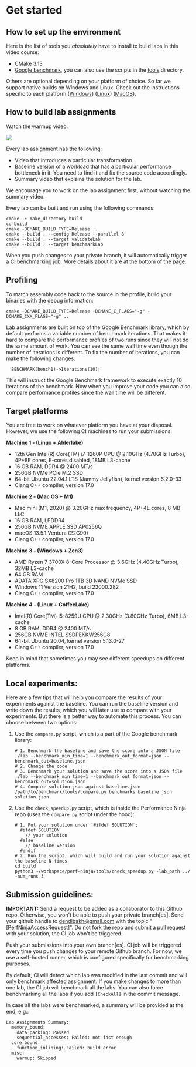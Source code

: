 # Get started

## How to set up the environment

Here is the list of tools you _absolutely_ have to install to build labs in this video course:

- CMake 3.13
- [Google benchmark](https://github.com/google/benchmark), you can also use the scripts in the [tools](tools) directory.

Others are optional depending on your platform of choice. So far we support native builds on Windows and Linux. Check out the instructions specific to each platform ([Windows](QuickstartWindows.md)) ([Linux](QuickstartLinux.md)) ([MacOS](QuickstartMacOS.md)).

## How to build lab assignments

Watch the warmup video:

[<img src="img/WarmupLabAssignment.png">](https://www.youtube.com/watch?v=jFRwAcIoLgQ&list=PLRWO2AL1QAV6bJAU2kgB4xfodGID43Y5d)

Every lab assignment has the following:

- Video that introduces a particular transformation.
- Baseline version of a workload that has a particular performance bottleneck in it. You need to find it and fix the source code accordingly.
- Summary video that explains the solution for the lab.

We encourage you to work on the lab assignment first, without watching the summary video.

Every lab can be built and run using the following commands:

```
cmake -E make_directory build
cd build
cmake -DCMAKE_BUILD_TYPE=Release ..
cmake --build . --config Release --parallel 8
cmake --build . --target validateLab
cmake --build . --target benchmarkLab
```

When you push changes to your private branch, it will automatically trigger a CI benchmarking job. More details about it are at the bottom of the page.

## Profiling

To match assembly code back to the source in the profile, build your binaries with the debug information:

```
cmake -DCMAKE_BUILD_TYPE=Release -DCMAKE_C_FLAGS="-g" -DCMAKE_CXX_FLAGS="-g" ..
```

Lab assignments are built on top of the Google Benchmark library, which by default performs a variable number of benchmark iterations. That makes it hard to compare the performance profiles of two runs since they will not do the same amount of work. You can see the same wall time even though the number of iterations is different. To fix the number of iterations, you can make the following changes:

```
  BENCHMARK(bench1)->Iterations(10);
```

This will instruct the Google Benchmark framework to execute exactly 10 iterations of the benchmark. Now when you improve your code you can also compare performance profiles since the wall time will be different.

## Target platforms

You are free to work on whatever platform you have at your disposal. However, we use the following CI machines to run your submissions:

**Machine 1 - (Linux + Alderlake)**

- 12th Gen Intel(R) Core(TM) i7-1260P CPU @ 2.10GHz (4.70GHz Turbo), 4P+8E cores, E-cores disabled, 18MB L3-cache
- 16 GB RAM, DDR4 @ 2400 MT/s
- 256GB NVMe PCIe M.2 SSD
- 64-bit Ubuntu 22.04.1 LTS (Jammy Jellyfish), kernel version 6.2.0-33
- Clang C++ compiler, version 17.0

**Machine 2 - (Mac OS + M1)**

- Mac mini (M1, 2020) @ 3.20GHz max frequency, 4P+4E cores, 8 MB LLC
- 16 GB RAM, LPDDR4
- 256GB NVME APPLE SSD AP0256Q
- macOS 13.5.1 Ventura (22G90)
- Clang C++ compiler, version 17.0

**Machine 3 - (Windows + Zen3)**

- AMD Ryzen 7 3700X 8-Core Processor @ 3.6GHz (4.40GHz Turbo), 32MB L3-cache
- 64 GB RAM
- ADATA XPG SX8200 Pro 1TB 3D NAND NVMe SSD
- Windows 11 Version 21H2, build 22000.282
- Clang C++ compiler, version 17.0

**Machine 4 - (Linux + CoffeeLake)**

- Intel(R) Core(TM) i5-8259U CPU @ 2.30GHz (3.80GHz Turbo), 6MB L3-cache
- 8 GB RAM, DDR4 @ 2400 MT/s
- 256GB NVME INTEL SSDPEKKW256G8
- 64-bit Ubuntu 20.04, kernel version 5.13.0-27
- Clang C++ compiler, version 17.0

Keep in mind that sometimes you may see different speedups on different platforms.

## Local experiments:

Here are a few tips that will help you compare the results of your experiments against the baseline. You can run the baseline version and write down the results, which you will later use to compare with your experiments. But there is a better way to automate this process. You can choose between two options:

1. Use the `compare.py` script, which is a part of the Google benchmark library:

   ```
   # 1. Benchmark the baseline and save the score into a JSON file
   ./lab --benchmark_min_time=1 --benchmark_out_format=json --benchmark_out=baseline.json
   # 2. Change the code
   # 3. Benchmark your solution and save the score into a JSON file
   ./lab --benchmark_min_time=1 --benchmark_out_format=json --benchmark_out=solution.json
   # 4. Compare solution.json against baseline.json
   /path/to/benchmark/tools/compare.py benchmarks baseline.json solution.json
   ```

2. Use the `check_speedup.py` script, which is inside the Performance Ninja repo (uses the `compare.py` script under the hood):

   ```
   # 1. Put your solution under `#ifdef SOLUTION`:
     #ifdef SOLUTION
       // your solution
     #else
       // baseline version
     #endif
   # 2. Run the script, which will build and run your solution against the baseline N times
   cd build
   python3 ~/workspace/perf-ninja/tools/check_speedup.py -lab_path ../ -num_runs 3
   ```

## Submission guidelines:

**IMPORTANT:** Send a request to be added as a collaborator to this Github repo. Otherwise, you won't be able to push your private branch[es]. Send your github handle to dendibakh@gmail.com with the topic "[PerfNinjaAccessRequest]". Do not fork the repo and submit a pull request with your solution, the CI job won't be triggered.

Push your submissions into your own branch[es]. CI job will be triggered every time you push changes to your remote Github branch. For now, we use a self-hosted runner, which is configured specifically for benchmarking purposes.

By default, CI will detect which lab was modified in the last commit and will only benchmark affected assignment. If you make changes to more than one lab, the CI job will benchmark all the labs. You can also force benchmarking all the labs if you add `[CheckAll]` in the commit message.

In case all the labs were benchmarked, a summary will be provided at the end, e.g.:

```
Lab Assignments Summary:
  memory_bound:
    data_packing: Passed
    sequential_accesses: Failed: not fast enough
  core_bound:
    function_inlining: Failed: build error
  misc:
    warmup: Skipped
```

